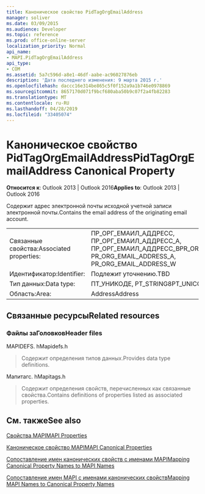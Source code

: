 ```yaml
---
title: Каноническое свойство PidTagOrgEmailAddress
manager: soliver
ms.date: 03/09/2015
ms.audience: Developer
ms.topic: reference
ms.prod: office-online-server
localization_priority: Normal
api_name:
- MAPI.PidTagOrgEmailAddress
api_type:
- COM
ms.assetid: 5a7c596d-a8e1-46df-aabe-ac96027876eb
description: 'Дата последнего изменения: 9 марта 2015 г.'
ms.openlocfilehash: daccc16e314be865c5f0f152a9a1b746e0978869
ms.sourcegitcommit: 8657170d071f9bcf680aba50b9c07f2a4fb82283
ms.translationtype: MT
ms.contentlocale: ru-RU
ms.lasthandoff: 04/28/2019
ms.locfileid: "33405074"
---
```

# <a name="pidtagorgemailaddress-canonical-property"></a><span data-ttu-id="380aa-103">Каноническое свойство PidTagOrgEmailAddress</span><span class="sxs-lookup"><span data-stu-id="380aa-103">PidTagOrgEmailAddress Canonical Property</span></span>

  
  
<span data-ttu-id="380aa-104">**Относится к**: Outlook 2013 | Outlook 2016</span><span class="sxs-lookup"><span data-stu-id="380aa-104">**Applies to**: Outlook 2013 | Outlook 2016</span></span> 
  
<span data-ttu-id="380aa-105">Содержит адрес электронной почты исходной учетной записи электронной почты.</span><span class="sxs-lookup"><span data-stu-id="380aa-105">Contains the email address of the originating email account.</span></span>
  
|||
|:-----|:-----|
|<span data-ttu-id="380aa-106">Связанные свойства:</span><span class="sxs-lookup"><span data-stu-id="380aa-106">Associated properties:</span></span>  <br/> |<span data-ttu-id="380aa-107">ПР_ОРГ_ЕМАИЛ_АДДРЕСС, ПР_ОРГ_ЕМАИЛ_АДДРЕСС_А, ПР_ОРГ_ЕМАИЛ_АДДРЕСС_В</span><span class="sxs-lookup"><span data-stu-id="380aa-107">PR_ORG_EMAIL_ADDRESS, PR_ORG_EMAIL_ADDRESS_A, PR_ORG_EMAIL_ADDRESS_W</span></span>  <br/> |
|<span data-ttu-id="380aa-108">Идентификатор:</span><span class="sxs-lookup"><span data-stu-id="380aa-108">Identifier:</span></span>  <br/> |<span data-ttu-id="380aa-109">Подлежит уточнению.</span><span class="sxs-lookup"><span data-stu-id="380aa-109">TBD</span></span>  <br/> |
|<span data-ttu-id="380aa-110">Тип данных:</span><span class="sxs-lookup"><span data-stu-id="380aa-110">Data type:</span></span>  <br/> |<span data-ttu-id="380aa-111">ПТ_УНИКОДЕ, PT_STRING8</span><span class="sxs-lookup"><span data-stu-id="380aa-111">PT_UNICODE, PT_STRING8</span></span>  <br/> |
|<span data-ttu-id="380aa-112">Область:</span><span class="sxs-lookup"><span data-stu-id="380aa-112">Area:</span></span>  <br/> |<span data-ttu-id="380aa-113">Address</span><span class="sxs-lookup"><span data-stu-id="380aa-113">Address</span></span>  <br/> |
   
## <a name="related-resources"></a><span data-ttu-id="380aa-114">Связанные ресурсы</span><span class="sxs-lookup"><span data-stu-id="380aa-114">Related resources</span></span>

### <a name="header-files"></a><span data-ttu-id="380aa-115">Файлы заГоловков</span><span class="sxs-lookup"><span data-stu-id="380aa-115">Header files</span></span>

<span data-ttu-id="380aa-116">MAPIDEFS. h</span><span class="sxs-lookup"><span data-stu-id="380aa-116">Mapidefs.h</span></span>
  
> <span data-ttu-id="380aa-117">Содержит определения типов данных.</span><span class="sxs-lookup"><span data-stu-id="380aa-117">Provides data type definitions.</span></span>
    
<span data-ttu-id="380aa-118">Мапитагс. h</span><span class="sxs-lookup"><span data-stu-id="380aa-118">Mapitags.h</span></span>
  
> <span data-ttu-id="380aa-119">Содержит определения свойств, перечисленных как связанные свойства.</span><span class="sxs-lookup"><span data-stu-id="380aa-119">Contains definitions of properties listed as associated properties.</span></span>
    
## <a name="see-also"></a><span data-ttu-id="380aa-120">См. также</span><span class="sxs-lookup"><span data-stu-id="380aa-120">See also</span></span>



[<span data-ttu-id="380aa-121">Свойства MAPI</span><span class="sxs-lookup"><span data-stu-id="380aa-121">MAPI Properties</span></span>](mapi-properties.md)
  
[<span data-ttu-id="380aa-122">Каноническое свойство MAPI</span><span class="sxs-lookup"><span data-stu-id="380aa-122">MAPI Canonical Properties</span></span>](mapi-canonical-properties.md)
  
[<span data-ttu-id="380aa-123">Сопоставление имен канонических свойств с именами MAPI</span><span class="sxs-lookup"><span data-stu-id="380aa-123">Mapping Canonical Property Names to MAPI Names</span></span>](mapping-canonical-property-names-to-mapi-names.md)
  
[<span data-ttu-id="380aa-124">Сопоставление имен MAPI с именами канонических свойств</span><span class="sxs-lookup"><span data-stu-id="380aa-124">Mapping MAPI Names to Canonical Property Names</span></span>](mapping-mapi-names-to-canonical-property-names.md)

